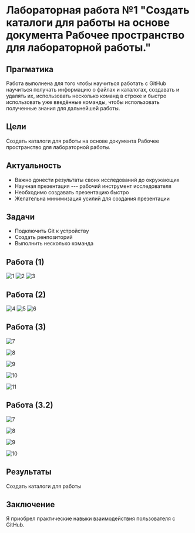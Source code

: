 # Лабораторная работа №1 "Создать каталоги для работы на основе документа Рабочее пространство для лабораторной работы." 

## Прагматика

Работа выполнена для того чтобы научиться работать с GitHub научиться получать информацию о файлах и каталогах, создавать и удалять их, использовать несколько команд в строке и быстро использовать уже введённые команды, чтобы использовать полученные знания для дальнейшей работы.

## Цели

Создать каталоги для работы на основе документа Рабочее пространство для лабораторной работы.

## Актуальность

- Важно донести результаты своих исследований до окружающих
- Научная презентация --- рабочий инструмент исследователя
- Необходимо создавать презентацию быстро
- Желательна минимизация усилий для создания презентации


## Задачи

- Подключить Git к устройству
- Создать ренпозиторий 
- Выполнить несколько команда

## Работа (1)

![1](./1.1.2.png )
![2](./1.2.1.png )
![3](./1.3.1.png)


## Работа (2)
![4](./1.3.1.png )
![5](./1.3.3.png )
![6](./1.3.4.png)



## Работа (3)

![7](./1.4.1.png "Запускаю git" )

![8](./1.5.1.png "Захожу в папку проекта" )

![9](./1.6.1.png "Работа с make" )

![10](./1.7.1.png "Удаление лишний файл" )

![11](./1.8.1.png "Добавляю в курс и проверка" )


## Работа (3.2)

![7](./1.9.1.png "Добавляю на git" )

![8](./1.10.1.png "Делаю коммит" )

![9](./1.11.1.png "Заливаем на github" )

![10](./1.12.1.png "Делаю коммит" )





## Результаты

Создать каталоги для работы

## Заключение

Я приобрел практические навыки взаимодействия пользователя с GitHub.